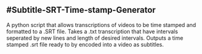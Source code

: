 #Subtitle-SRT-Time-stamp-Generator
--
A python script that allows transcriptions of videos to be time stamped and formatted to a .SRT file.
Takes a .txt transcription that have intervals seperated by new lines and length of desired intervals.
Outputs a time stamped .srt file ready to by encoded into a video as subtitles.
